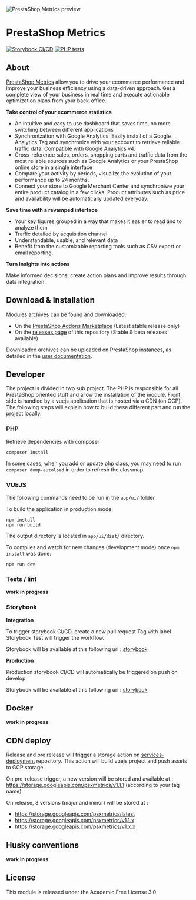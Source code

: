 ![PrestaShop Metrics preview](.github/pics/metrics-preview.webp)

# PrestaShop Metrics
[![Storybook CI/CD](https://github.com/PrestaShopCorp/ps_metrics/actions/workflows/ci-cd-storybook.yml/badge.svg)](https://github.com/PrestaShopCorp/ps_metrics/actions/workflows/ci-cd-storybook.yml)
[![PHP tests](https://github.com/PrestaShopCorp/ps_metrics/actions/workflows/php.yml/badge.svg)](https://github.com/PrestaShopCorp/ps_metrics/actions/workflows/php.yml)

## About

[PrestaShop Metrics](https://addons.prestashop.com/analytics-statistics/) allow you to drive your ecommerce performance and improve your business efficiency using a data-driven approach. Get a complete view of your business in real time and execute actionable optimization plans from your back-office.

**Take control of your ecommerce statistics**

- An intuitive and easy to use dashboard that saves time, no more switching between different applications
- Synchronization with Google Analytics: Easily install of a Google Analytics Tag and synchronize with your account to retrieve reliable traffic data. Compatible with Google Analytics v4.
- Cross-reference sales, orders, shopping carts and traffic data from the most reliable sources such as Google Analytics or your PrestaShop online store in a single interface
- Compare your activity by periods, visualize the evolution of your performance up to 24 months.
- Connect your store to Google Merchant Center and synchroniwe your entire product catalog in a few clicks. Product attributes such as price and availability will be automatically updated everyday.

**Save time with a revamped interface**

- Your key figures grouped in a way that makes it easier to read and to analyze them
- Traffic detailed by acquisition channel
- Understandable, usable, and relevant data
- Benefit from the customizable reporting tools such as CSV export or email reporting.

**Turn insights into actions**

Make informed decisions, create action plans and improve results through data integration.

## Download & Installation

Modules archives can be found and downloaded:
* On the [PrestaShop Addons Marketplace](https://addons.prestashop.com/analytics-statistics/49583-prestashop-metrics.html) (Latest stable release only)
* On the [releases page](https://github.com/PrestaShopCorp/ps_metrics/releases) of this repository (Stable & beta releases available)

Downloaded archives can be uploaded on PrestaShop instances, as detailed in the [user documentation](https://doc.prestashop.com/display/PS17/Modules+Selection#ModulesSelection-Uploadingamodulemanually).

## Developer

The project is divided in two sub project. The PHP is responsible for all PrestaShop oriented stuff and allow the installation of the module.
Front side is handled by a vuejs application that is hosted via a CDN (on GCP).
The following steps will explain how to build these different part and run the project locally.

### PHP

Retrieve dependencies with composer

```
composer install
```

In some cases, when you add or update php class, you may need to run `composer dump-autoload` in order to refresh the classmap.

### VUEJS

The following commands need to be run in the `app/ui/` folder.

To build the application in production mode:

```
npm install
npm run build
```

The output directory is located in `app/ui/dist/` directory.

To compiles and watch for new changes (development mode) once `npm install` was done:

```
npm run dev
```

### Tests / lint

**work in progress**

### Storybook

**Integration**

To trigger storybook CI/CD, create a new pull request
Tag with label Storybook Test will trigger the workflow.

Storybook will be available at this following url : [storybook](https://storybook-metrics.psessentials-integration.net)

**Production**

Production storybook CI/CD will automatically be triggered on push on develop.

Storybook will be available at this following url : [storybook](https://storybook-metrics.psessentials.net)

## Docker

**work in progress**

## CDN deploy

Release and pre release will trigger a storage action on [services-deployment](https://github.com/PrestaShopCorp/services-deployment) repository.
This action will build vuejs project and push assets to GCP storage.

On pre-release trigger, a new version will be stored and available at : https://storage.googleapis.com/psxmetrics/v1.1.1 (according to your tag name)

On release, 3 versions (major and minor) will be stored at :

* https://storage.googleapis.com/psxmetrics/latest
* https://storage.googleapis.com/psxmetrics/v1.1.x
* https://storage.googleapis.com/psxmetrics/v1.x.x

## Husky conventions

**work in progress**

## License

This module is released under the Academic Free License 3.0
